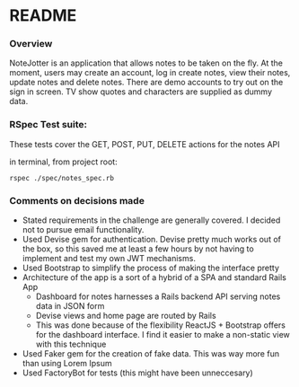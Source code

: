 # README

### Overview
NoteJotter is an application that allows notes to be taken on the fly. At the moment, users may create an account, log in create notes, view their notes, update notes and delete notes. There are demo accounts to try out on the sign in screen. TV show quotes and characters are supplied as dummy data.

### RSpec Test suite:
These tests cover the GET, POST, PUT, DELETE actions for the notes API

in terminal, from project root:

```rspec ./spec/notes_spec.rb```

### Comments on decisions made
* Stated requirements in the challenge are generally covered. I decided not to pursue email functionality.
* Used Devise gem for authentication. Devise pretty much works out of the box, so this saved me at least a few hours by not having to implement and test my own JWT mechanisms.
* Used Bootstrap to simplify the process of making the interface pretty
* Architecture of the app is a sort of a hybrid of a SPA and standard Rails App
  - Dashboard for notes harnesses a Rails backend API serving notes data in JSON form
  - Devise views and home page are routed by Rails
  - This was done because of the flexibility ReactJS + Bootstrap offers for the dashboard interface. I find it easier to make a non-static view with this technique
* Used Faker gem for the creation of fake data. This was way more fun than using Lorem Ipsum
* Used FactoryBot for tests (this might have been unneccesary)
